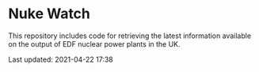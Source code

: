 # Nuke Watch

This repository includes code for retrieving the latest information available on the output of EDF nuclear power plants in the UK.

Last updated: 2021-04-22 17:38